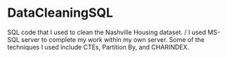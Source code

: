 # DataCleaningSQL
SQL code that I used to clean the Nashville Housing dataset. /
I used MS-SQL server to complete my work within my own server.
Some of the techniques I used include CTEs, Partition By, and CHARINDEX.
